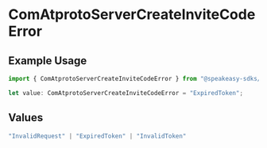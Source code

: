 # ComAtprotoServerCreateInviteCodeError

## Example Usage

```typescript
import { ComAtprotoServerCreateInviteCodeError } from "@speakeasy-sdks/bluesky/models/errors";

let value: ComAtprotoServerCreateInviteCodeError = "ExpiredToken";
```

## Values

```typescript
"InvalidRequest" | "ExpiredToken" | "InvalidToken"
```
